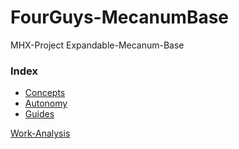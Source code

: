 # FourGuys-MecanumBase
MHX-Project Expandable-Mecanum-Base


### Index

- [Concepts](SiteStuff/concepts/index.md)
- [Autonomy](SiteStuff/autonomy/index.md)
- [Guides](SiteStuff/guides/index.md)

[Work-Analysis](SiteStuff/analysis.md)